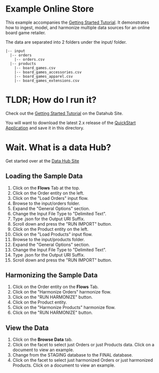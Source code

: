 # Example Online Store
This example accompanies the [Getting Started Tutorial](https://marklogic-community.github.io/marklogic-data-hub). It demonstrates how to ingest, model, and harmonize multiple data sources for an online board game retailer.

The data are separated into 2 folders under the input/ folder.  
```
|-- input  
  |-- orders
    |-- orders.csv
  |-- products
    |-- board_games.csv
    |-- board_games_accessories.csv
    |-- board_games_apparel.csv
    |-- board_games_extensions.csv
```

# TLDR; How do I run it?
Check out the [Getting Started Tutorial](https://marklogic-community.github.io/marklogic-data-hub/) on the Datahub Site.

You will want to download the latest 2.x release of the [QuickStart Application](https://github.com/marklogic-community/marklogic-data-hub/releases/download/v2.0.2/quick-start-2.0.2.war) and save it in this directory.

# Wait. What is a data Hub?
Get started over at the [Data Hub Site](https://marklogic-community.github.io/marklogic-data-hub/what/)

## Loading the Sample Data
1. Click on the **Flows** Tab at the top.
1. Click on the Order entity on the left.
1. Click on the "Load Orders" input flow.
1. Browse to the input/orders folder.
1. Expand the "General Options" section.
1. Change the Input File Type to "Delimited Text".
1. Type .json for the Output URI Suffix.  
1. Scroll down and press the "RUN IMPORT" button.
1. Click on the Product entity on the left.
1. Click on the "Load Products" input flow.
1. Browse to the input/products folder.
1. Expand the "General Options" section.
1. Change the Input File Type to "Delimited Text".
1. Type .json for the Output URI Suffix.  
1. Scroll down and press the "RUN IMPORT" button.

## Harmonizing the Sample Data
1. Click on the Order entity on the **Flows** Tab.
1. Click on the "Harmonize Orders" harmonize flow.
1. Click on the "RUN HARMONIZE" button.
1. Click on the Product entity.
1. Click on the "Harmonize Products" harmonize flow.
1. Click on the "RUN HARMONIZE" button.

## View the Data
1. Click on the **Browse Data** tab.
1. Click on the facet to select just Orders or just Products data. Click on a document to view an example.
1. Change from the STAGING database to the FINAL database. 
1. Click on the facet to select just harmonized Orders or just harmonized Products. Click on a document to view an example. 


